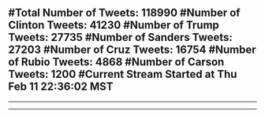 #Total Number of Tweets: 118990 
#Number of Clinton Tweets: 41230
#Number of Trump Tweets: 27735
#Number of Sanders Tweets: 27203
#Number of Cruz Tweets: 16754
#Number of Rubio Tweets: 4868
#Number of Carson Tweets: 1200
#Current Stream Started at Thu Feb 11 22:36:02 MST
---
---
---
